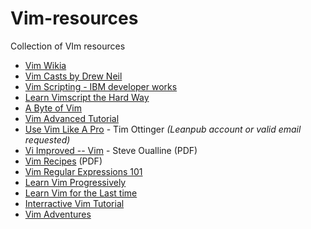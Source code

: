 # Vim-resources
Collection of VIm resources

* [Vim Wikia](https://vim.fandom.com/wiki/Vim_Tips_Wiki)
* [Vim Casts by Drew Neil](http://vimcasts.org/episodes/archive/)
* [Vim Scripting - IBM developer works](https://www.ibm.com/developerworks/library/l-vim-script-1/index.html)
* [Learn Vimscript the Hard Way](http://learnvimscriptthehardway.stevelosh.com)
* [A Byte of Vim](http://www.swaroopch.com/notes/vim/)
* [Vim Advanced Tutorial](http://www.yolinux.com/TUTORIALS/LinuxTutorialAdvanced_vi.html)
* [Use Vim Like A Pro](https://leanpub.com/VimLikeAPro) - Tim Ottinger  *(Leanpub account or valid email requested)*
* [Vi Improved -- Vim](http://www.truth.sk/vim/vimbook-OPL.pdf) - Steve Oualline (PDF)
* [Vim Recipes](https://web.archive.org/web/20130302172911/http://vim.runpaint.org/vim-recipes.pdf) (PDF)
* [Vim Regular Expressions 101](http://vimregex.com)
* [Learn Vim Progressively](http://yannesposito.com/Scratch/en/blog/Learn-Vim-Progressively/)
* [Learn Vim for the Last time](https://danielmiessler.com/study/vim/)
* [Interractive Vim Tutorial](https://www.openvim.com/)
* [Vim Adventures](https://vim-adventures.com/)
